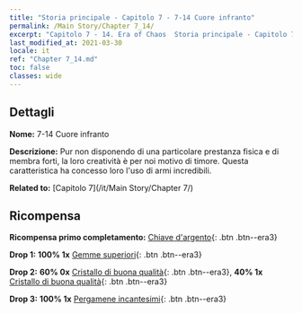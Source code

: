 ```yaml
---
title: "Storia principale - Capitolo 7 - 7-14 Cuore infranto"
permalink: /Main Story/Chapter 7_14/
excerpt: "Capitolo 7 - 14. Era of Chaos  Storia principale - Capitolo 7_14. 7-14 Cuore infranto"
last_modified_at: 2021-03-30
locale: it
ref: "Chapter 7_14.md"
toc: false
classes: wide
---
```


## Dettagli

 **Nome:** 7-14 Cuore infranto

 **Descrizione:** Pur non disponendo di una particolare prestanza fisica e di membra forti, la loro creatività è per noi motivo di timore. Questa caratteristica ha concesso loro l'uso di armi incredibili.

 **Related to:** [Capitolo 7](/it/Main Story/Chapter 7/)

## Ricompensa

 **Ricompensa primo completamento:** [Chiave d'argento](/it/Items/con_693/){: .btn .btn--era3}

 **Drop 1:** **100% 1x** [Gemme superiori](/it/Items/mat_23/){: .btn .btn--era3}

 **Drop 2:** **60% 0x** [Cristallo di buona qualità](/it/Items/mat_17/){: .btn .btn--era3}, **40% 1x** [Cristallo di buona qualità](/it/Items/mat_17/){: .btn .btn--era3}

 **Drop 3:** **100% 1x** [Pergamene incantesimi](/it/Items/con_694/){: .btn .btn--era3}

